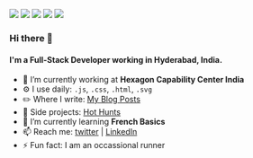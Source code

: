 [<img src="https://img.shields.io/badge/twitter-%231DA1F2.svg?&style=for-the-badge&logo=twitter&logoColor=white" />](https://twitter.com/cnuis2cool) [<img src="https://img.shields.io/badge/medium-%2312100E.svg?&style=for-the-badge&logo=medium&logoColor=white" />](https://medium.com/@cnuis2cool)  [<img src ="https://img.shields.io/badge/Hashnode-Dev-Orange.svg?&style=for-the-badge&logo=&logoColor=white%22">](https://spanugan.hashnode.dev/) [<img src="https://img.shields.io/badge/linkedin-%230077B5.svg?&style=for-the-badge&logo=linkedin&logoColor=white" />](https://www.linkedin.com/in/cnuis2cool/) [<img src ="https://img.shields.io/badge/portfolio-web-%23.svg?&style=for-the-badge&logo=&logoColor=white%22">](https://cnuis2cool.github.io/) 

### Hi there 👋

#### I'm a Full-Stack Developer working in Hyderabad, India.

- 🔭 I’m currently working at **Hexagon Capability Center India**
- ⚙️ I use daily: `.js`, `.css`, `.html`, `.svg`
- ✏️ Where I write: [My Blog Posts](https://spanugan.hashnode.dev/)
- 💚 Side projects: [Hot Hunts](https://hothunts.vercel.app/)
- 🌱 I’m currently learning **French Basics** 
- 📫 Reach me: [twitter](https://twitter.com/cnuis2cool) | [LinkedIn](https://www.linkedin.com/in/cnuis2cool)
- ⚡ Fun fact: I am an occassional runner
